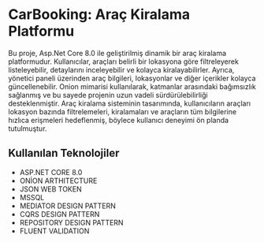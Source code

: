 # CarBooking: Araç Kiralama Platformu

Bu proje, Asp.Net Core 8.0 ile geliştirilmiş dinamik bir araç kiralama platformudur. Kullanıcılar, araçları belirli bir lokasyona göre filtreleyerek listeleyebilir, detaylarını inceleyebilir ve kolayca kiralayabilirler. Ayrıca, yönetici paneli üzerinden araç bilgileri, lokasyonlar ve diğer içerikler kolayca güncellenebilir. Onion mimarisi kullanılarak, katmanlar arasındaki bağımsızlık sağlanmış ve bu sayede projenin uzun vadeli sürdürülebilirliği desteklenmiştir. Araç kiralama sisteminin tasarımında, kullanıcıların araçları lokasyon bazında filtrelemeleri, kiralamaları ve araçların tüm bilgilerine hızlıca erişmeleri hedeflenmiş, böylece kullanıcı deneyimi ön planda tutulmuştur.


## Kullanılan Teknolojiler

- ASP.NET CORE 8.0
- ONİON ARTHITECTURE
- JSON WEB TOKEN
- MSSQL
- MEDIATOR DESIGN PATTERN
- CQRS DESIGN PATTERN
- REPOSITORY DESIGN PATTERN
- FLUENT VALIDATION

  
